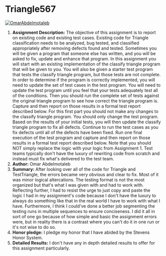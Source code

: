 # Triangle567

[![OmarAbdelmotaleb](https://circleci.com/gh/OmarAbdelmotaleb/Triangle567.svg?style=svg)](https://app.circleci.com/pipelines/github/OmarAbdelmotaleb/Triangle567?branch=main&filter=all)


1. **Assignment Description:** The objective of this assignment is to report on existing code and existing test cases. Existing code for Triangle classification needs to be analyzed, bug tested, and classified appropriately after removing defects found and tested. Sometimes you will be given a program that someone else has written, and you will be asked to fix, update and enhance that program. In this assignment you will start with an existing implementation of the classify triangle program that will be given to you.   You will also be given a starter test program that tests the classify triangle program, but those tests are not complete. In order to determine if the program is correctly implemented, you will need to update the set of test cases in the test program.  You will need to update the test program until you feel that your tests adequately test all of the conditions. Then you should run the complete set of tests against the original triangle program to see how correct the triangle program is. Capture and then report on those results in a formal test report described below. For this first part you should not make any changes to the classify triangle program. You should only change the test program. Based on the results of your initial tests, you will then update the classify triangle program to fix all defects. Continue to run the test cases as you fix defects until all of the defects have been fixed. Run one final execution of the test program and capture and then report on those results in a formal test report described below. Note that you should NOT simply replace the logic with your logic from Assignment 1. Test teams typically don't have the luxury of rewriting code from scratch and instead must fix what's delivered to the test team.   
2. **Author:** Omar Abdelmotaleb
3. **Summary:** After looking over all of the code for Triangle and TestTriangle, the errors became very obvious and clear to fix. Most of it was minor logical altercations. The testing format is not the most organized but that's what I was given with and had to work with. Reflecting further, I had to resist the urge to just copy and paste the logic I had in my assignment's code because I don't have the luxury to always do something like that in the real world I have to work with what I have. Furthermore, I think I could've done a better job segmenting the testing runs in multiple sequences to ensure conciseness. I did it all in sort of one go because of how simple and basic the assignment errors were, but in reality there is a contrast where you can't do it in one run or it's not wise to do so.
4. **Honor pledge:** I pledge my honor that I have abided by the Stevens Honor System.
5. **Detailed Results:** I don't have any in depth detailed results to offer for this assignment particularly.